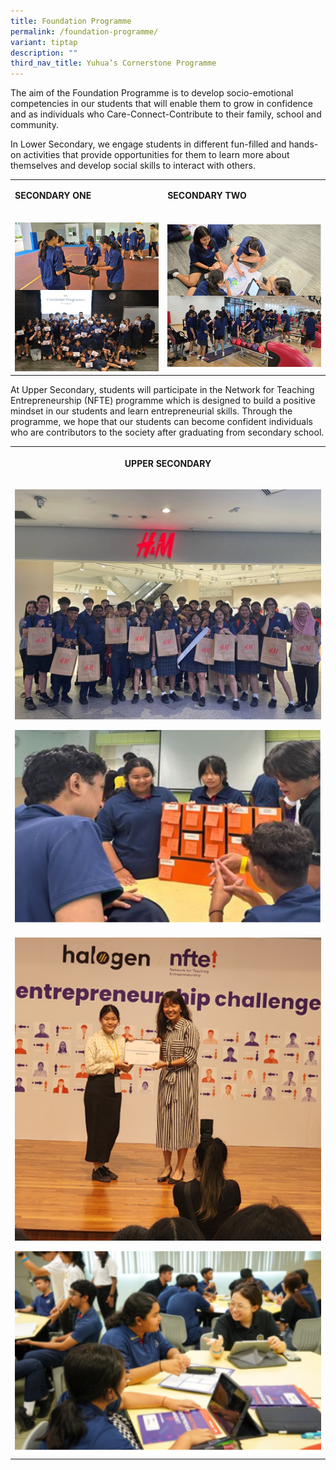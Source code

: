 ```yaml
---
title: Foundation Programme
permalink: /foundation-programme/
variant: tiptap
description: ""
third_nav_title: Yuhua’s Cornerstone Programme
---
```

<p>The aim of the Foundation Programme is to develop socio-emotional competencies
in our students that will enable them to grow in confidence and as individuals
who Care-Connect-Contribute to their family, school and community.</p>
<p>In Lower Secondary, we engage students in different fun-filled and hands-on
activities that provide opportunities for them to learn more about themselves
and develop social skills to interact with others.</p>
<table style="minWidth: 50px">
<colgroup>
<col>
<col>
</colgroup>
<tbody>
<tr>
<td rowspan="1" colspan="1">
<p><strong>SECONDARY ONE</strong>
</p>
</td>
<td rowspan="1" colspan="1">
<p><strong>SECONDARY TWO</strong>
</p>
</td>
</tr>
<tr>
<td rowspan="1" colspan="1">
<p></p>
<div class="isomer-image-wrapper">
<img style="width: 100%" height="auto" width="100%" alt="" src="/images/FOUNDATION2.png">
</div>
</td>
<td rowspan="1" colspan="1">
<p></p>
<div class="isomer-image-wrapper">
<img style="width: 100%" height="auto" width="100%" alt="" src="/images/FOUNDATION3.png">
</div>
</td>
</tr>
</tbody>
</table>
<p>At Upper Secondary, students will participate in the Network for Teaching
Entrepreneurship (NFTE) programme which is designed to build a positive
mindset in our students and learn entrepreneurial skills. Through the programme,
we hope that our students can become confident individuals who are contributors
to the society after graduating from secondary school.</p>
<table style="minWidth: 50px">
<colgroup>
<col>
<col>
</colgroup>
<tbody>
<tr>
<th rowspan="1" colspan="2">
<p><strong>UPPER SECONDARY</strong>
</p>
</th>
</tr>
<tr>
<td rowspan="1" colspan="2">
<p></p>
<div class="isomer-image-wrapper">
<img style="width: 100%" height="auto" width="100%" alt="" src="/images/FOUNDATION4.png">
</div>
<p></p>
<div class="isomer-image-wrapper">
<img style="width: 100%" height="auto" width="100%" alt="" src="/images/FOUNDATION6.png">
</div>
</td>
</tr>
<tr>
<td rowspan="1" colspan="2">
<p></p>
<div class="isomer-image-wrapper">
<img style="width: 100%" height="auto" width="100%" alt="" src="/images/FOUNDATION5.png">
</div>
<p></p>
<div class="isomer-image-wrapper">
<img style="width: 100%" height="auto" width="100%" alt="" src="/images/FOUNDATION7.png">
</div>
</td>
</tr>
</tbody>
</table>
<p></p>
<p></p>